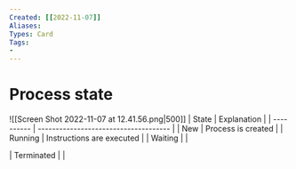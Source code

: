 ```yaml
---
Created: [[2022-11-07]]
Aliases: 
Types: Card
Tags: 
- 
---
```

# Process state
![[Screen Shot 2022-11-07 at 12.41.56.png|500]]
| State      | Explanation                           |
| ---------- | ------------------------------------- |
| New        | Process is created                    |
| Running    | Instructions are executed             |
| Waiting    |                                       |

| Terminated |                                       |
